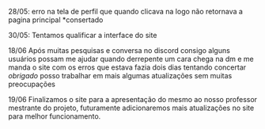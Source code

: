 28/05: erro na tela de perfil que quando clicava na logo não retornava a pagina principal
*consertado

30/05: Tentamos qualificar a interface do site

18/06 Após muitas pesquisas e conversa no discord consigo alguns usuários possam me ajudar quando derrepente um cara chega na dm e me manda o site com os erros que estava fazia dois dias tentando concertar *obrigado* posso trabalhar em mais algumas atualizações sem muitas preocupações 

19/06 Finalizamos o site para a apresentação do mesmo ao nosso professor mestrante do projeto, futuramente adicionaremos mais atualizações no site para melhor funcionamento.
